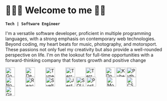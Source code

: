 # 👨🏿‍💻 **Welcome to me** 👋🏿

**`Tech | Software Engineer`**

I'm a versatile software developer, proficient in multiple programming languages, with a strong emphasis on contemporary web technologies. Beyond coding, my heart beats for music, photography, and motorsport. These passions not only fuel my creativity but also provide a well-rounded perspective on life. I'm on the lookout for full-time opportunities with a forward-thinking company that fosters growth and positive change


<img align="left" alt="Go" width="30px" style="padding-right:30px;" src="https://cdn.jsdelivr.net/gh/devicons/devicon/icons/go/go-original.svg"/>
<img align="left" alt="Deno" width="30px" style="padding-right:30px;" src="https://cdn.jsdelivr.net/gh/devicons/devicon/icons/denojs/denojs-original.svg" />
<img align="left" alt="TypeScript" width="30px" style="padding-right:30px;" src="https://cdn-icons-png.flaticon.com/512/5968/5968381.png"/>
<img align="left" alt="Terraform" width="30px" style="padding-right:30px;"  src="https://cdn.jsdelivr.net/gh/devicons/devicon/icons/terraform/terraform-original.svg" />
<img align="left" alt="Terraform" width="30px" style="padding-right:30px;" src="https://cdn.jsdelivr.net/gh/devicons/devicon/icons/googlecloud/googlecloud-original.svg" />
<img align="left" alt="Docker" width="30px" src="https://cdn.jsdelivr.net/gh/devicons/devicon/icons/docker/docker-original.svg" />
<img  align="left" alt="Kubernetes" width="30px" src="https://cdn.jsdelivr.net/gh/devicons/devicon/icons/kubernetes/kubernetes-plain.svg" />
<img align="left" alt="Python" width="30px" style="padding-right:30px;" src="https://cdn.jsdelivr.net/gh/devicons/devicon/icons/python/python-original.svg"/>
<img align="left" alt="NodeJS" width="30px" style="padding-right:30px;" src="https://static-00.iconduck.com/assets.00/node-js-icon-454x512-nztofx17.png"/>
<img align="left" alt="ReactJS" width="30px" style="padding-right:30px;" src="https://cdn.jsdelivr.net/gh/devicons/devicon/icons/react/react-original.svg"  />
<img align="left" alt="SvelteJS" width="30px" style="padding-right:30px;" src="https://cdn.jsdelivr.net/gh/devicons/devicon/icons/svelte/svelte-original.svg" />
<img align="left" alt="Jest" width="30px" src="https://cdn.jsdelivr.net/gh/devicons/devicon/icons/jest/jest-plain.svg" />
<img align="left" alt="SQLite" width="30px" src="https://cdn.jsdelivr.net/gh/devicons/devicon/icons/sqlite/sqlite-original.svg" />
<img align="left" alt="PostgreSQL" width="30px" style="padding-right:30px;" src="https://cdn.jsdelivr.net/gh/devicons/devicon/icons/postgresql/postgresql-original.svg" />
<img align="left" alt="MongoDB" width="30px" style="padding-right:30px;" src="https://cdn.jsdelivr.net/gh/devicons/devicon/icons/mongodb/mongodb-original.svg" />
<img align="left" alt="CSS" width="30px" style="padding-right:30px;" src="https://cdn.jsdelivr.net/gh/devicons/devicon/icons/css3/css3-original.svg"/>
<img align="left" alt="Git" width="30px" style="padding-right:30px;" src="https://cdn.jsdelivr.net/gh/devicons/devicon/icons/git/git-original.svg"/>
<!-- NATS.io -->